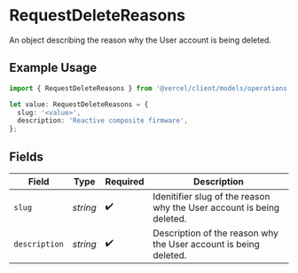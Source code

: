 # RequestDeleteReasons

An object describing the reason why the User account is being deleted.

## Example Usage

```typescript
import { RequestDeleteReasons } from '@vercel/client/models/operations';

let value: RequestDeleteReasons = {
  slug: '<value>',
  description: 'Reactive composite firmware',
};
```

## Fields

| Field         | Type     | Required           | Description                                                           |
| ------------- | -------- | ------------------ | --------------------------------------------------------------------- |
| `slug`        | _string_ | :heavy_check_mark: | Idenitifier slug of the reason why the User account is being deleted. |
| `description` | _string_ | :heavy_check_mark: | Description of the reason why the User account is being deleted.      |
